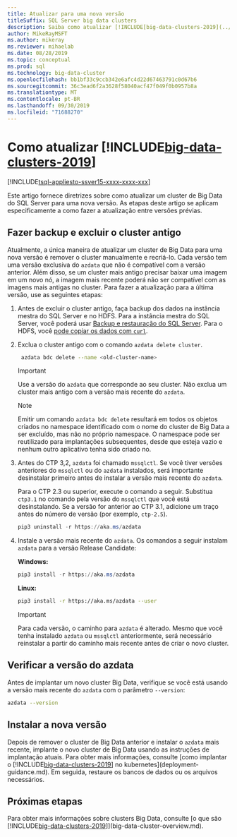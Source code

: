 ```yaml
---
title: Atualizar para uma nova versão
titleSuffix: SQL Server big data clusters
description: Saiba como atualizar [!INCLUDE[big-data-clusters-2019](../includes/ssbigdataclusters-ver15.md)] (versão prévia) para uma nova versão.
author: MikeRayMSFT
ms.author: mikeray
ms.reviewer: mihaelab
ms.date: 08/28/2019
ms.topic: conceptual
ms.prod: sql
ms.technology: big-data-cluster
ms.openlocfilehash: bb1bf33c9ccb342e6afc4d22d67463791c0d67b6
ms.sourcegitcommit: 36c3ead6f2a3628f58040acf47f049f0b0957b8a
ms.translationtype: MT
ms.contentlocale: pt-BR
ms.lasthandoff: 09/30/2019
ms.locfileid: "71688270"
---
```

# <a name="how-to-upgrade-includebig-data-clusters-2019includesssbigdataclusters-ss-novermd"></a>Como atualizar [!INCLUDE[big-data-clusters-2019](../includes/ssbigdataclusters-ss-nover.md)]

[!INCLUDE[tsql-appliesto-ssver15-xxxx-xxxx-xxx](../includes/tsql-appliesto-ssver15-xxxx-xxxx-xxx.md)]

Este artigo fornece diretrizes sobre como atualizar um cluster de Big Data do SQL Server para uma nova versão. As etapas deste artigo se aplicam especificamente a como fazer a atualização entre versões prévias.

## <a name="backup-and-delete-the-old-cluster"></a>Fazer backup e excluir o cluster antigo

Atualmente, a única maneira de atualizar um cluster de Big Data para uma nova versão é remover o cluster manualmente e recriá-lo. Cada versão tem uma versão exclusiva do `azdata` que não é compatível com a versão anterior. Além disso, se um cluster mais antigo precisar baixar uma imagem em um novo nó, a imagem mais recente poderá não ser compatível com as imagens mais antigas no cluster. Para fazer a atualização para a última versão, use as seguintes etapas:

1. Antes de excluir o cluster antigo, faça backup dos dados na instância mestra do SQL Server e no HDFS. Para a instância mestra do SQL Server, você poderá usar [Backup e restauração do SQL Server](data-ingestion-restore-database.md). Para o HDFS, você [pode copiar os dados com `curl`](data-ingestion-curl.md).

1. Exclua o cluster antigo com o comando `azdata delete cluster`.

   ```bash
    azdata bdc delete --name <old-cluster-name>
   ```

   > [!Important]
   > Use a versão do `azdata` que corresponde ao seu cluster. Não exclua um cluster mais antigo com a versão mais recente do `azdata`.

   > [!Note]
   > Emitir um comando `azdata bdc delete` resultará em todos os objetos criados no namespace identificado com o nome do cluster de Big Data a ser excluído, mas não no próprio namespace. O namespace pode ser reutilizado para implantações subsequentes, desde que esteja vazio e nenhum outro aplicativo tenha sido criado no.

1. Antes do CTP 3,2, `azdata` foi chamado `mssqlctl`. Se você tiver versões anteriores do `mssqlctl` ou do `azdata` instalados, será importante desinstalar primeiro antes de instalar a versão mais recente do `azdata`.

   Para o CTP 2.3 ou superior, execute o comando a seguir. Substitua `ctp3.1` no comando pela versão do `mssqlctl` que você está desinstalando. Se a versão for anterior ao CTP 3.1, adicione um traço antes do número de versão (por exemplo, `ctp-2.5`).

   ```powershell
   pip3 uninstall -r https://aka.ms/azdata
   ```

1. Instale a versão mais recente do `azdata`. Os comandos a seguir instalam `azdata` para a versão Release Candidate:

   **Windows:**

   ```powershell
   pip3 install -r https://aka.ms/azdata
   ```

   **Linux:**

   ```bash
   pip3 install -r https://aka.ms/azdata --user
   ```

   > [!IMPORTANT]
   > Para cada versão, o caminho para `azdata` é alterado. Mesmo que você tenha instalado `azdata` ou `mssqlctl` anteriormente, será necessário reinstalar a partir do caminho mais recente antes de criar o novo cluster.

## <a id="azdataversion"></a> Verificar a versão do azdata

Antes de implantar um novo cluster Big Data, verifique se você está usando a versão mais recente do `azdata` com o parâmetro `--version`:

```bash
azdata --version
```

## <a name="install-the-new-release"></a>Instalar a nova versão

Depois de remover o cluster de Big Data anterior e instalar o `azdata` mais recente, implante o novo cluster de Big Data usando as instruções de implantação atuais. Para obter mais informações, consulte [como implantar o [!INCLUDE[big-data-clusters-2019](../includes/ssbigdataclusters-ss-nover.md)] no kubernetes](deployment-guidance.md). Em seguida, restaure os bancos de dados ou os arquivos necessários.

## <a name="next-steps"></a>Próximas etapas

Para obter mais informações sobre clusters Big Data, consulte [o que são [!INCLUDE[big-data-clusters-2019](../includes/ssbigdataclusters-ss-nover.md)]](big-data-cluster-overview.md).
